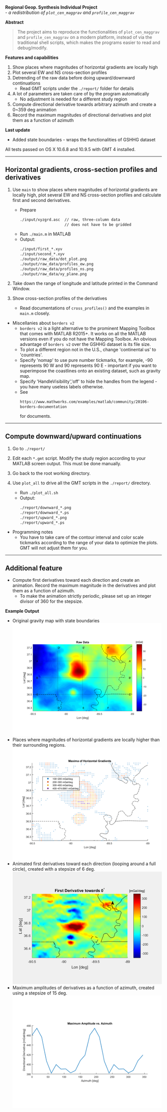 **Regional Geop. Synthesis Individual Project** <br>
    - *a redistribution of `plot_cen_maggrav` and `profile_cen_maggrav`*

**Abstract**
> The project aims to reproduce the functionalities of `plot_cen_maggrav` and
> `profile_cen_maggrav` on a modern platform, instead of via the traditional
> shell scripts, which makes the programs easier to read and debug/modify.

**Features and capabilities**
1) Show places where magnitudes of horizontal gradients are locally high
2) Plot several EW and NS cross-section profiles
3) Detrending of the raw data before doing upward/downward continuations
   - Read GMT scripts under the `./report/` folder for details
4) A lot of parameters are taken care of by the program automatically
   - No adjustment is needed for a different study region
5) Compute directional derivative towards arbitrary azimuth and create a
   0~359 deg animation
6) Record the maximum magnitudes of directional derivatives and plot them as a
   function of azimuth

**Last update**
* Added state boundaries - wraps the functionalities of GSHHG dataset

All tests passed on OS X 10.6.8 and 10.9.5 with GMT 4 installed.


-----------------------------------------------------------------------------
 Horizontal gradients, cross-section profiles and derivatives
-----------------------------------------------------------------------------

1. Use `main` to show places where magnitudes of horizontal gradients are
    locally high, plot several EW and NS cross-section profiles and calculate
    first and second derivatives.
   - Prepare
     ```
     ./input/xyzgrd.asc  // raw, three-column data
                         // does not have to be gridded
     ```
   - Run `./main.m` in MATLAB
   - Output:
     ```
     ./input/first_*.xyv
     ./input/second_*.xyv
     ./output/raw_data/dot_plot.png
     ./output/raw_data/profiles_ew.png
     ./output/raw_data/profiles_ns.png
     ./output/raw_data/xy_plane.png
     ```

2. Take down the range of longitude and latitude printed in the Command Window.

3. Show cross-section profiles of the derivatives
   - Read documentations of `cross_profiles()` and the examples in `main.m`
       closely.

* Miscellanies about `borders v2`
  - `borders v2` is a light alternative to the prominent Mapping Toolbox that
      comes with MATLAB R2015+. It works on all the MATLAB versions even if you
      do not have the Mapping Toolbox. An obvious advantage of `borders v2`
      over the GSHHG dataset is its file size.
  - To plot a different region not in the U.S., change 'continental us' to
      'countries'.
  - Specify 'nomap' to use pure number tickmarks, for example, -90 represents
      90 W and 90 represents 90 E - important if you want to superimpose the
      coastlines onto an existing dataset, such as gravity map.
  - Specify 'HandleVisibility','off' to hide the handles from the legend - you
      have many useless labels otherwise.
  - See
    ```
    https://www.mathworks.com/examples/matlab/community/20106-borders-documentation
    ```
    for documents.


-----------------------------------------------------------------------------
 Compute downward/upward continuations
-----------------------------------------------------------------------------

1. Go to `./report/`

2. Edit each `*.gmt` script. Modify the study region according to your MATLAB
    screen output. This must be done manually.

3. Go back to the root working directory.

4. Use `plot_all` to drive all the GMT scripts in the `./report/` directory.
   - Run `./plot_all.sh`
   - Output:
     ```
     ./report/downward_*.png
     ./report/downward_*.ps
     ./report/upward_*.png
     ./report/upward_*.ps
     ```

* Programming notes
  - You have to take care of the contour interval and color scale tickmarks
      according to the range of your data to optimize the plots. GMT will not
      adjust them for you.


-----------------------------------------------------------------------------
 Additional feature
-----------------------------------------------------------------------------

* Compute first derivatives toward each direction and create an animation.
    Record the maximum magnitude in the derivatives and plot them as a function
    of azimuth.
  - To make the animation strictly periodic, please set up an integer divisor
      of 360 for the stepsize.


**Example Output**
  - Original gravity map with state boundaries <br>
    ![raw_data](./output/raw_data/xy_plane.png)
  - Places where magnitudes of horizontal gradients are locally higher than
      their surrounding regions. <br>
    ![the_dot_plot](./output/raw_data/dot_plot.png)
  - Animated first derivatives toward each direction (looping around a full
      circle), created with a stepsize of 6 deg. <br>
    ![step_12_deg](./output/direct_deriv/anime_06_deg.gif)
  - Maximum amplitudes of derivatives as a function of azimuth, created using a
      stepsize of 15 deg. <br>
    ![amp_vs_az](./output/direct_deriv/amp_15_deg.png)

